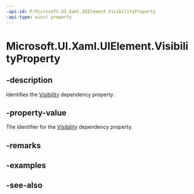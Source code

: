```yaml
---
-api-id: P:Microsoft.UI.Xaml.UIElement.VisibilityProperty
-api-type: winrt property
---
```


<!-- Property syntax
public Windows.UI.Xaml.DependencyProperty VisibilityProperty { get; }
-->

# Microsoft.UI.Xaml.UIElement.VisibilityProperty

## -description
Identifies the [Visibility](uielement_visibility.md) dependency property.

## -property-value
The identifier for the [Visibility](uielement_visibility.md) dependency property.

## -remarks

## -examples

## -see-also
